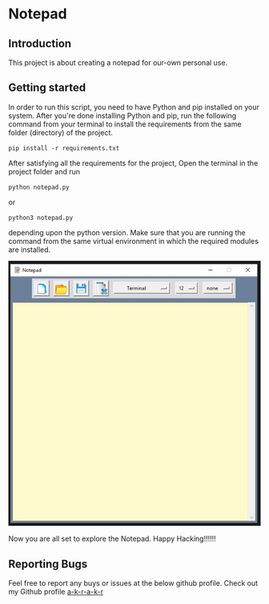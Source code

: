 # Notepad


## Introduction
This project is about creating a notepad for our-own personal use. 



## Getting started
In order to run this script, you need to have Python and pip installed on your system. After you're done installing Python and pip, run the following command from your terminal to install the requirements from the same folder (directory) of the project.
```
pip install -r requirements.txt
```

After satisfying all the requirements for the project, Open the terminal in the project folder and run
```
python notepad.py
```
or
```
python3 notepad.py
```
depending upon the python version. Make sure that you are running the command from the same virtual environment in which the required modules are installed.


![Demo pic of Notepad by akr](resources/images/akr_demo.jpg)

Now you are all set to explore the Notepad. Happy Hacking!!!!!!


## Reporting Bugs
Feel free to report any buys or issues at the below github profile.
Check out my Github profile [a-k-r-a-k-r](https://github.com/a-k-r-a-k-r)
